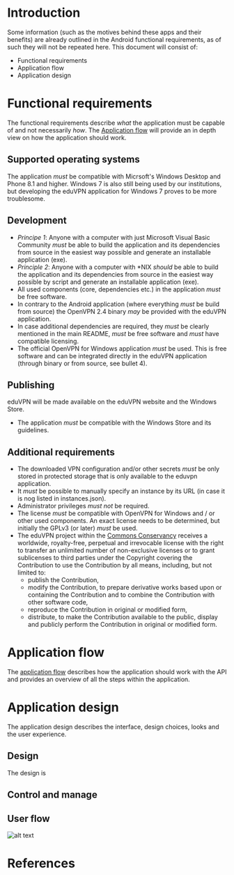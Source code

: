 # Introduction
Some information (such as the motives behind these apps and their benefits) are already outlined in the Android functional requirements, as of such they will not be repeated here. This document will consist of:

* Functional requirements
* Application flow
* Application design

# Functional requirements
The functional requirements describe *what* the application must be capable of and not necessarily *how*. The [Application flow](https://github.com/eduvpn/documentation/blob/master/app/windows/6-APP_FLOW.md) will provide an in depth view on how the application should work.

## Supported operating systems
The application *must* be compatible with Micrsoft's Windows Desktop and Phone 8.1 and higher. Windows 7 is also still being used by our institutions, but developing the eduVPN application for Windows 7 proves to be more troublesome.

## Development
* *Principe 1*: Anyone with a computer with just Microsoft Visual Basic Community *must* be able to build the application and its dependencies from source in the easiest way possible and generate an installable application (exe).
* *Principle 2*: Anyone with a computer with \*NIX *should* be able to build the application and its dependencies from source in the easiest way possible by script and generate an installable application (exe).
* All used components (core, dependencies etc.) in the application *must* be free software.
* In contrary to the Android application (where everything *must* be build from source) the OpenVPN 2.4 binary *may* be provided with the eduVPN application.
* In case additional dependencies are required, they *must* be clearly mentioned in the main README, *must* be free software and *must* have compatible licensing.
* The official OpenVPN for Windows application *must* be used. This is free software and can be integrated directly in the eduVPN application (through binary or from source, see bullet 4).

## Publishing
eduVPN will be made available on the eduVPN website and the Windows Store.

* The application *must* be compatible with the Windows Store and its guidelines. 

## Additional requirements
* The downloaded VPN configuration and/or other secrets *must* be only stored in protected storage that is only available to the eduvpn application.
* It *must* be possible to manually specify an instance by its URL (in case it is nog listed in instances.json).
* Administrator privileges *must not* be required.
* The license *must* be compatible with OpenVPN for Windows and / or other used components. An exact license needs to be determined, but initially the GPLv3 (or later) *must* be used.
* The eduVPN project within the [Commons Conservancy](https://commonsconservancy.org/) receives a worldwide, royalty-free, perpetual and irrevocable license with the right to transfer an unlimited number of non-exclusive licenses or to grant sublicenses to third parties under the Copyright covering the Contribution to use the Contribution by all means, including, but not limited to:
  * publish the Contribution,
  * modify the Contribution, to prepare derivative works based upon or containing the Contribution and to combine the Contribution with other software code,
  * reproduce the Contribution in original or modified form,
  * distribute, to make the Contribution available to the public, display and publicly perform the Contribution in original or modified form.


# Application flow
The [application flow](https://github.com/eduvpn/documentation/blob/master/app/windows/6-APP_FLOW.md) describes how the application should work with the API and provides an overview of all the steps within the application.

# Application design
The application design describes the interface, design choices, looks and the user experience.

## Design
The design is 

## Control and manage

## User flow

![alt text](https://raw.githubusercontent.com/eduvpn/documentation/master/app/windows/5-user-flow.png "User flow")

## 


# References

